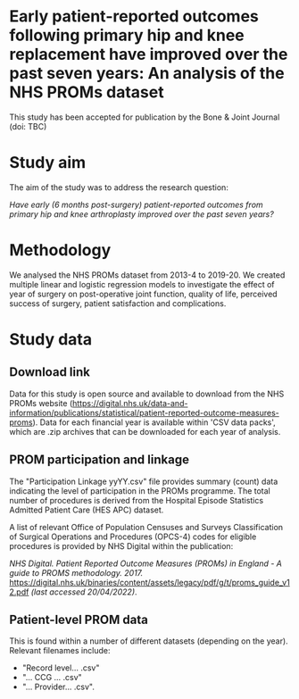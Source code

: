 # Early patient-reported outcomes following primary hip and knee replacement have improved over the past seven years: An analysis of the NHS PROMs dataset

This study has been accepted for publication by the Bone & Joint Journal (doi: TBC)

# Study aim
The aim of the study was to address the research question: 

*Have early (6 months post-surgery) patient-reported outcomes from primary hip and knee arthroplasty improved over the past seven years?*

# Methodology
We analysed the NHS PROMs dataset from 2013-4 to 2019-20. We created multiple linear and logistic regression models to investigate the effect of year of surgery on post-operative joint function, quality of life, perceived success of surgery, patient satisfaction and complications.

# Study data

## Download link
Data for this study is open source and available to download from the NHS PROMs website (https://digital.nhs.uk/data-and-information/publications/statistical/patient-reported-outcome-measures-proms). Data for each financial year is available within 'CSV data packs', which are .zip archives that can be downloaded for each year of analysis. 

## PROM participation and linkage
The "Participation Linkage yyYY.csv" file provides summary (count) data indicating the level of participation in the PROMs programme. The total number of procedures is derived from the Hospital Episode Statistics Admitted Patient Care (HES APC) dataset. 

A list of relevant Office of Population Censuses and Surveys Classification of Surgical Operations and Procedures (OPCS-4) codes for eligible procedures is provided by NHS Digital within the publication: 

*NHS Digital. Patient Reported Outcome Measures (PROMs) in England - A guide to PROMS methodology. 2017.* https://digital.nhs.uk/binaries/content/assets/legacy/pdf/g/t/proms_guide_v12.pdf *(last accessed 20/04/2022)*.

## Patient-level PROM data
This is found within a number of different datasets (depending on the year). Relevant filenames include:

- "Record level... .csv"
- "... CCG ... .csv"
- "... Provider... .csv".
